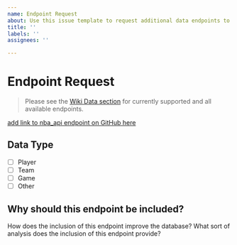 ```yaml
---
name: Endpoint Request
about: Use this issue template to request additional data endpoints to be included in the database
title: ''
labels: ''
assignees: ''

---
```


# Endpoint Request

> Please see the [Wiki Data section](https://github.com/wyattowalsh/basketball-db/wiki/Data) for currently supported and all available endpoints.

[add link to nba_api endpoint on GitHub here](https://github.com/swar/nba_api/tree/master/docs/nba_api/stats/endpoints)

## Data Type

- [ ] Player
- [ ] Team
- [ ] Game
- [ ] Other

## Why should this endpoint be included?

How does the inclusion of this endpoint improve the database? What sort of analysis does the inclusion of this endpoint provide? 
